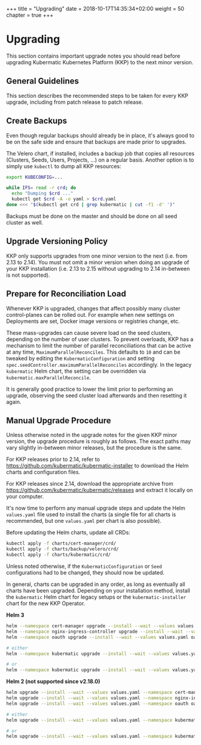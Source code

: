 +++
title = "Upgrading"
date =  2018-10-17T14:35:34+02:00
weight = 50
chapter = true
+++

# Upgrading

This section contains important upgrade notes you should read before upgrading Kubermatic Kubernetes Platform (KKP) to the next minor version.

## General Guidelines

This section describes the recommended steps to be taken for every KKP upgrade,
including from patch release to patch release.

## Create Backups

Even though regular backups should already be in place, it's always good to be
on the safe side and ensure that backups are made prior to upgrades.

The Velero chart, if installed, includes a backup job that copies all resources
(Clusters, Seeds, Users, Projects, ...) on a regular basis. Another option is
to simply use `kubectl` to dump all KKP resources:

```bash
export KUBECONFIG=...

while IFS= read -r crd; do
  echo "Dumping $crd ..."
  kubectl get $crd -A -o yaml > $crd.yaml
done <<< "$(kubectl get crd | grep kubermatic | cut -f1 -d' ')"
```

Backups must be done on the master and should be done on all seed cluster as
well.

## Upgrade Versioning Policy

KKP only supports upgrades from one minor version to the next (i.e. from 2.13 to 2.14).
You must not omit a minor version when doing an upgrade of your KKP installation
(i.e. 2.13 to 2.15 without upgrading to 2.14 in-between is not supported).

## Prepare for Reconciliation Load

Whenever KKP is upgraded, changes that affect possibly many cluster control-planes
can be rolled out. For example when new settings on Deployments are set, Docker
image versions or registries change, etc.

These mass-upgrades can cause severe load on the seed clusters, depending on the
number of user clusters. To prevent overloads, KKP has a mechanism to limit the
number of parallel reconciliations that can be active at any time,
`MaximumParallelReconciles`. This defaults to `10` and can be tweaked by editing
the `KubermaticConfiguration` and setting `spec.seedController.maximumParallelReconciles`
accordingly. In the legacy `kubermatic` Helm chart, the setting can be overridden
via `kubermatic.maxParallelReconcile`.

It is generally good practice to lower the limit prior to performing an upgrade,
observing the seed cluster load afterwards and then resetting it again.

## Manual Upgrade Procedure

Unless otherwise noted in the upgrade notes for the given KKP minor version, the
upgrade procedure is roughly as follows. The exact paths may vary slightly
in-between minor releases, but the procedure is the same.

For KKP releases prior to 2.14, refer to https://github.com/kubermatic/kubermatic-installer
to download the Helm charts and configuration files.

For KKP releases since 2.14, download the appropriate archive from
https://github.com/kubermatic/kubermatic/releases and extract it locally on your
computer.

It's now time to perform any manual upgrade steps and update the Helm `values.yaml`
file used to install the charts (a single file for all charts is recommended, but
one `values.yaml` per chart is also possible).

Before updating the Helm charts, update all CRDs:

```bash
kubectl apply -f charts/cert-manager/crd/
kubectl apply -f charts/backup/velero/crd/
kubectl apply -f charts/kubermatic/crd/
```

Unless noted otherwise, if the `KubermaticConfiguration` or `Seed` configurations
had to be changed, they should now be updated.

In general, charts can be upgraded in any order, as long as eventually all
charts have been upgraded. Depending on your installation method, install the
`kubermatic` Helm chart for legacy setups or the `kubermatic-installer` chart for
the new KKP Operator.

**Helm 3**

```bash
helm --namespace cert-manager upgrade --install --wait --values values.yaml cert-manager charts/cert-manager/
helm --namespace nginx-ingress-controller upgrade --install --wait --values values.yaml nginx-ingress-controller charts/nginx-ingress-controller/
helm --namespace oauth upgrade --install --wait --values values.yaml oauth charts/oauth/

# either
helm --namespace kubermatic upgrade --install --wait --values values.yaml kubermatic-operator charts/kubermatic-operator/

# or
helm --namespace kubermatic upgrade --install --wait --values values.yaml kubermatic charts/kubermatic/
```

**Helm 2 (not supported since v2.18.0)**

```bash
helm upgrade --install --wait --values values.yaml --namespace cert-manager cert-manager charts/cert-manager/
helm upgrade --install --wait --values values.yaml --namespace nginx-ingress-controller nginx-ingress-controller charts/nginx-ingress-controller/
helm upgrade --install --wait --values values.yaml --namespace oauth oauth charts/oauth/

# either
helm upgrade --install --wait --values values.yaml --namespace kubermatic kubermatic-operator charts/kubermatic-operator/

# or
helm upgrade --install --wait --values values.yaml --namespace kubermatic kubermatic charts/kubermatic/
```
